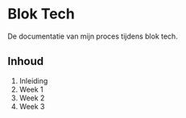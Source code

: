 # Blok Tech
De documentatie van mijn proces tijdens blok tech.
## Inhoud
1. Inleiding
2. Week 1
3. Week 2
4. Week 3
